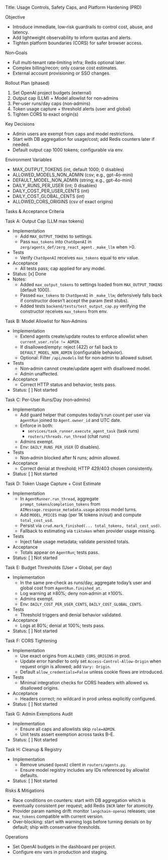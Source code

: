 Title: Usage Controls, Safety Caps, and Platform Hardening (PRD)

Objective
- Introduce immediate, low‑risk guardrails to control cost, abuse, and latency.
- Add lightweight observability to inform quotas and alerts.
- Tighten platform boundaries (CORS) for safer browser access.

Non‑Goals
- Full multi‑tenant rate‑limiting infra; Redis optional later.
- Complex billing/recon; only coarse cost estimates.
- External account provisioning or SSO changes.

Rollout Plan (phased)
1) Set OpenAI project budgets (external)
2) Output cap (LLM) + Model allowlist for non‑admins
3) Per‑user runs/day caps (non‑admins)
4) Token usage capture + threshold alerts (user and global)
5) Tighten CORS to exact origin(s)

Key Decisions
- Admin users are exempt from caps and model restrictions.
- Start with DB aggregation for usage/cost; add Redis counters later if needed.
- Default output cap 1000 tokens; configurable via env.

Environment Variables
- MAX_OUTPUT_TOKENS (int, default 1000; 0 disables)
- ALLOWED_MODELS_NON_ADMIN (csv; e.g., gpt-4o-mini)
- DEFAULT_MODEL_NON_ADMIN (string; e.g., gpt-4o-mini)
- DAILY_RUNS_PER_USER (int; 0 disables)
- DAILY_COST_PER_USER_CENTS (int)
- DAILY_COST_GLOBAL_CENTS (int)
- ALLOWED_CORS_ORIGINS (csv of exact origins)

Tasks & Acceptance Criteria

Task A: Output Cap (LLM max tokens)
- Implementation
  - Add `MAX_OUTPUT_TOKENS` to settings.
  - Pass `max_tokens` into `ChatOpenAI` in `zerg/agents_def/zerg_react_agent._make_llm` when >0.
- Tests
  - Verify `ChatOpenAI` receives `max_tokens` equal to env value.
- Acceptance
  - All tests pass; cap applied for any model.
- Status: [x] Done
- Notes:
  - Added `max_output_tokens` to settings loaded from `MAX_OUTPUT_TOKENS` (default 1000).
  - Passed `max_tokens` to `ChatOpenAI` in `_make_llm`; defensively falls back if constructor doesn’t accept the param (test stubs).
  - Added tests `backend/tests/test_output_cap.py` verifying the constructor receives `max_tokens` from env.

Task B: Model Allowlist for Non‑Admins
- Implementation
  - Extend agents create/update routes to enforce allowlist when `current_user.role != ADMIN`.
  - If disallowed/empty: reject (422) or fall back to `DEFAULT_MODEL_NON_ADMIN` (configurable behavior).
  - Optional: Filter `/api/models` list for non‑admin to allowed subset.
- Tests
  - Non‑admin cannot create/update agent with disallowed model.
  - Admin unaffected.
- Acceptance
  - Correct HTTP status and behavior; tests pass.
- Status: [ ] Not started

Task C: Per‑User Runs/Day (non‑admins)
- Implementation
  - Add guard helper that computes today’s run count per user via `AgentRun` joined to `Agent.owner_id` and UTC date.
  - Enforce in both:
    - `services/task_runner.execute_agent_task` (task runs)
    - `routers/threads.run_thread` (chat runs)
  - Admins exempt.
  - Env: `DAILY_RUNS_PER_USER` (0 disables).
- Tests
  - Non‑admin blocked after N runs; admin allowed.
- Acceptance
  - Correct denial at threshold; HTTP 429/403 chosen consistently.
- Status: [ ] Not started

Task D: Token Usage Capture + Cost Estimate
- Implementation
  - In `AgentRunner.run_thread`, aggregate `prompt_tokens`/`completion_tokens` from `AIMessage.response_metadata.usage` across model turns.
  - Add `MODEL_PRICES` map (per 1K tokens in/out) and compute `total_cost_usd`.
  - Persist via `crud.mark_finished(... total_tokens, total_cost_usd)`.
  - Fallback to estimating via `tiktoken` when provider usage missing.
- Tests
  - Inject fake usage metadata; validate persisted totals.
- Acceptance
  - Totals appear on `AgentRun`; tests pass.
- Status: [ ] Not started

Task E: Budget Thresholds (User + Global, per day)
- Implementation
  - In the same pre‑check as runs/day, aggregate today’s user and global cost from `AgentRun.finished_at`.
  - Log warning at ≥80%; deny non‑admin at ≥100%.
  - Admins exempt.
  - Env: `DAILY_COST_PER_USER_CENTS`, `DAILY_COST_GLOBAL_CENTS`.
- Tests
  - Threshold triggers and denial behavior validated.
- Acceptance
  - Logs at 80%; denial at 100%; tests pass.
- Status: [ ] Not started

Task F: CORS Tightening
- Implementation
  - Use exact origins from `ALLOWED_CORS_ORIGINS` in prod.
  - Update error handler to only set `Access-Control-Allow-Origin` when request origin is allowed; add `Vary: Origin`.
  - Default `allow_credentials=False` unless cookie flows are introduced.
- Tests
  - Minimal integration checks for CORS headers with allowed vs. disallowed origins.
- Acceptance
  - Headers correct; no wildcard in prod unless explicitly configured.
- Status: [ ] Not started

Task G: Admin Exemptions Audit
- Implementation
  - Ensure all caps and allowlists skip `role=ADMIN`.
  - Unit tests assert exemption across tasks B–E.
- Status: [ ] Not started

Task H: Cleanup & Registry
- Implementation
  - Remove unused `OpenAI` client in `routers/agents.py`.
  - Ensure model registry includes any IDs referenced by allowlist defaults.
- Status: [ ] Not started

Risks & Mitigations
- Race conditions on counters: start with DB aggregation which is eventually consistent per request; add Redis `INCR` later for atomicity.
- Provider param naming drift: monitor `langchain-openai` releases; use `max_tokens` compatible with current version.
- Over‑blocking: start with warning logs before turning denials on by default; ship with conservative thresholds.

Operations
- Set OpenAI budgets in the dashboard per project.
- Configure env vars in production and staging.
